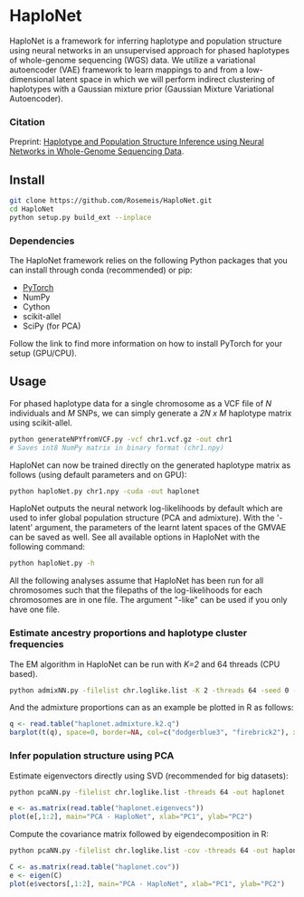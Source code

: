 # HaploNet
HaploNet is a framework for inferring haplotype and population structure using neural networks in an unsupervised approach for phased haplotypes of whole-genome sequencing (WGS) data. We utilize a variational autoencoder (VAE) framework to learn mappings to and from a low-dimensional latent space in which we will perform indirect clustering of haplotypes with a Gaussian mixture prior (Gaussian Mixture Variational Autoencoder).

### Citation
Preprint: [Haplotype and Population Structure Inference using Neural Networks in Whole-Genome Sequencing Data](https://www.biorxiv.org/content/10.1101/2020.12.28.424587v1.full).

## Install
```bash
git clone https://github.com/Rosemeis/HaploNet.git
cd HaploNet
python setup.py build_ext --inplace
```

### Dependencies
The HaploNet framework relies on the following Python packages that you can install through conda (recommended) or pip:

- [PyTorch](https://pytorch.org/get-started/locally/)
- NumPy
- Cython
- scikit-allel
- SciPy (for PCA)

Follow the link to find more information on how to install PyTorch for your setup (GPU/CPU).

## Usage
For phased haplotype data for a single chromosome as a VCF file of *N* individuals and *M* SNPs, we can simply generate a *2N x M* haplotype matrix using scikit-allel.
```bash
python generateNPYfromVCF.py -vcf chr1.vcf.gz -out chr1
# Saves int8 NumPy matrix in binary format (chr1.npy)
```

HaploNet can now be trained directly on the generated haplotype matrix as follows (using default parameters and on GPU):
```bash
python haploNet.py chr1.npy -cuda -out haplonet
```
HaploNet outputs the neural network log-likelihoods by default which are used to infer global population structure (PCA and admixture). With the '-latent' argument, the parameters of the learnt latent spaces of the GMVAE can be saved as well. See all available options in HaploNet with the following command:
```bash
python haploNet.py -h
```

All the following analyses assume that HaploNet has been run for all chromosomes such that the filepaths of the log-likelihoods for each chromosomes are in one file. The argument "-like" can be used if you only have one file.

### Estimate ancestry proportions and haplotype cluster frequencies
The EM algorithm in HaploNet can be run with *K=2* and 64 threads (CPU based).
```bash
python admixNN.py -filelist chr.loglike.list -K 2 -threads 64 -seed 0 -out haplonet.admixture.k2
```

And the admixture proportions can as an example be plotted in R as follows:
```R
q <- read.table("haplonet.admixture.k2.q")
barplot(t(q), space=0, border=NA, col=c("dodgerblue3", "firebrick2"), xlab="Individuals", ylab="Proportions", main="HaploNet - Admixture")
```

### Infer population structure using PCA
Estimate eigenvectors directly using SVD (recommended for big datasets):
```bash
python pcaNN.py -filelist chr.loglike.list -threads 64 -out haplonet
```
```R
e <- as.matrix(read.table("haplonet.eigenvecs"))
plot(e[,1:2], main="PCA - HaploNet", xlab="PC1", ylab="PC2")
```

Compute the covariance matrix followed by eigendecomposition in R:
```bash
python pcaNN.py -filelist chr.loglike.list -cov -threads 64 -out haplonet
```
```R
C <- as.matrix(read.table("haplonet.cov"))
e <- eigen(C)
plot(e$vectors[,1:2], main="PCA - HaploNet", xlab="PC1", ylab="PC2")
```
